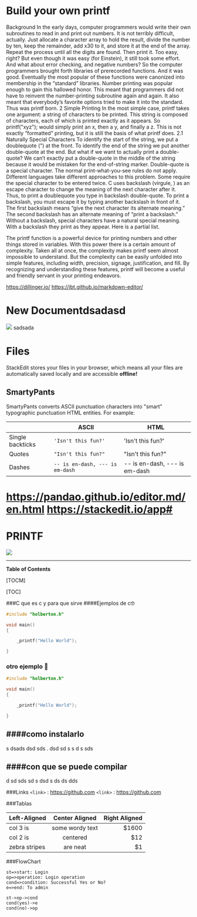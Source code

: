 # Build your own **printf**

Background
In the early days, computer programmers would
write their own subroutines to read in and print out
numbers. It is not terribly difficult, actually. Just
allocate a character array to hold the result, divide
the number by ten, keep the remainder, add x30 to
it, and store it at the end of the array. Repeat the
process until all the digits are found. Then print it.
Too easy, right?
But even though it was easy (for Einstein), it still
took some effort. And what about error checking,
and negative numbers? So the computer programmers brought forth libraries of prerecorded functions. And it was good. Eventually the most popular
of these functions were canonized into membership
in the “standard” libraries. Number printing was
popular enough to gain this hallowed honor.
This meant that programmers did not have to
reinvent the number-printing subroutine again and
again. It also meant that everybody’s favorite options tried to make it into the standard.
Thus was printf born.
2 Simple Printing
In the most simple case, printf takes one argument:
a string of characters to be printed. This string is
composed of characters, each of which is printed exactly as it appears. So printf("xyz"); would simply print an x, then a y, and finally a z. This is not
exactly “formatted” printing, but it is still the basis
of what printf does.
2.1 Naturally Special Characters
To identify the start of the string, we put a doublequote (") at the front. To identify the end of the
string we put another double-quote at the end. But
what if we want to actually print a double-quote?
We can’t exactly put a double-quote in the middle
of the string because it would be mistaken for the
end-of-string marker. Double-quote is a special character. The normal print-what-you-see rules do not
apply.
Different languages take different approaches to
this problem. Some require the special character to
be entered twice. C uses backslash (virgule, \) as
an escape character to change the meaning of the
next character after it. Thus, to print a doublequote you type in backslash double-quote. To print
a backslash, you must escape it by typing another
backslash in front of it. The first backslash means
“give the next character its alternate meaning.” The
second backslash has an alternate meaning of “print
a backslash.”
Without a backslash, special characters have a
natural special meaning. With a backslash they
print as they appear. Here is a partial list.





The printf function is a powerful device for printing numbers and other things stored in variables.
With this power there is a certain amount of complexity. Taken all at once, the complexity makes
printf seem almost impossible to understand. But
the complexity can be easily unfolded into simple
features, including width, precision, signage, justification, and fill. By recognizing and understanding these features, printf will become a useful and
friendly servant in your printing endeavors.

https://dillinger.io/
https://jbt.github.io/markdown-editor/
# New Documentdsadasd
![](https://pandao.github.io/editor.md/images/logos/editormd-logo-180x180.png)
sadsada
# Files

StackEdit stores your files in your browser, which means all your files are automatically saved locally and are accessible **offline!**
## SmartyPants

SmartyPants converts ASCII punctuation characters into "smart" typographic punctuation HTML entities. For example:

|                |ASCII                          |HTML                         |
|----------------|-------------------------------|-----------------------------|
|Single backticks|`'Isn't this fun?'`            |'Isn't this fun?'            |
|Quotes          |`"Isn't this fun?"`            |"Isn't this fun?"            |
|Dashes          |`-- is en-dash, --- is em-dash`|-- is en-dash, --- is em-dash|
https://pandao.github.io/editor.md/en.html
https://stackedit.io/app#
=======
# PRINTF

![](https://www.it.uc3m.es/pbasanta/asng/course_notes/input_output_printf_example_es.png)

----
**Table of Contents**

[TOCM]

[TOC]

###C
que es c y para que sirve
####Ejemplos de c🤓

```c
#include "holberton.h"

void main()
{

    _printf("Hello World");

}
```
### otro ejemplo 🤯
```c
#include "holberton.h"

void main()
{

    _printf("Hello World");

}
```


####como instalarlo
-------------
s dsads dsd sds . dsd sd s s d s sds

####con que se puede compilar
-------------
d sd sds sd s dsd s ds ds dds

###Links
`<link>` : <https://github.com>
`<link>` : <https://github.com>

###Tablas

| Left-Aligned  | Center Aligned  | Right Aligned |
| :------------ |:---------------:| -----:|
| col 3 is      | some wordy text | $1600 |
| col 2 is      | centered        |   $12 |
| zebra stripes | are neat        |    $1 |


###FlowChart

```flow
st=>start: Login
op=>operation: Login operation
cond=>condition: Successful Yes or No?
e=>end: To admin

st->op->cond
cond(yes)->e
cond(no)->op
```
